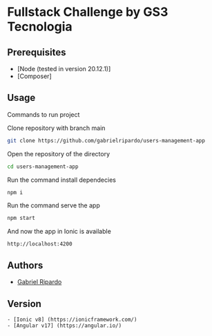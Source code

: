 Fullstack Challenge by GS3 Tecnologia
============

## Prerequisites
- [Node (tested in version 20.12.1)]
- [Composer]

## Usage
Commands to run project

Clone repository with branch main
```bash
git clone https://github.com/gabrielripardo/users-management-app
```
Open the repository of the directory
```bash
cd users-management-app
```
Run the command install dependecies
```bash
npm i
```

Run the command serve the app
```bash
npm start
```

And now the app in Ionic is available
```
http://localhost:4200
```

## Authors

- [Gabriel Ripardo](https://github.com/gabrielripardo/)

## Version
    - [Ionic v8] (https://ionicframework.com/)
    - [Angular v17] (https://angular.io/)
